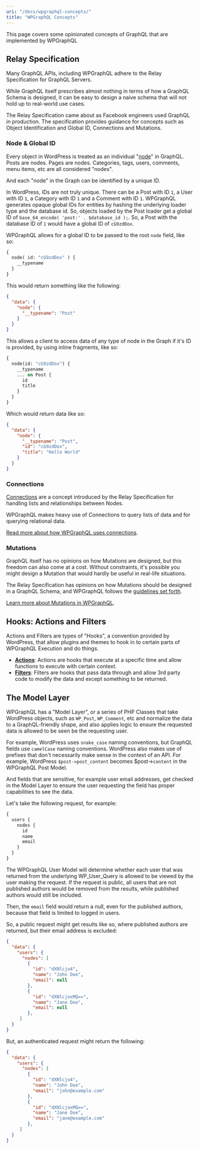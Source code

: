 ```yaml
---
uri: "/docs/wpgraphql-concepts/"
title: "WPGraphQL Concepts"
---
```


This page covers some opinionated concepts of GraphQL that are implemented by WPGraphQL

## Relay Specification

Many GraphQL APIs, including WPGraphQL adhere to the Relay Specification for GraphQL Servers.

While GraphQL itself prescribes almost nothing in terms of how a GraphQL Schema is designed, it can be easy to design a naive schema that will not hold up to real-world use cases.

The Relay Specification came about as Facebook engineers used GraphQL in production. The specification provides guidance for concepts such as Object Identification and Global ID, Connections and Mutations.

### Node &amp; Global ID

Every object in WordPress is treated as an individual "[node](https://relay.dev/docs/en/graphql-server-specification.html#object-identification)" in GraphQL. Posts are nodes. Pages are nodes. Categories, tags, users, comments, menu items, etc are all considered "nodes".

And each "node" in the Graph can be identified by a unique ID.

In WordPress, IDs are not truly unique. There can be a Post with ID `1`, a User with ID `1`, a Category with ID `1` and a Comment with ID `1`. WPGraphQL generates opaque global IDs for entities by hashing the underlying loader type and the database id. So, objects loaded by the Post loader get a global ID of `base_64_encode( 'post:' . $database_id );`. So, a Post with the database ID of `1` would have a global ID of `cG9zdDox`.

WPGraphQL allows for a global ID to be passed to the root `node` field, like so:

```graphql
{
  node( id: "cG9zdDox" ) {
    __typename
  }
}
```

This would return something like the following:

```json
{
  "data": {
    "node": {
      "__typename": "Post"
    }
  }
}
```

This allows a client to access data of any type of node in the Graph if it's ID is provided, by using inline fragments, like so:

```graphql
{
  node(id: "cG9zdDox") {
    __typename
    ... on Post {
      id
      title
    }
  }
}
```

Which would return data like so:

```json
{
  "data": {
    "node": {
      "__typename": "Post",
      "id": "cG9zdDox",
      "title": "Hello World"
    }
  }
}
```

### Connections

[Connections](https://relay.dev/docs/en/graphql-server-specification.html#connections) are a concept introduced by the Relay Specification for handling lists and relationships between Nodes.

WPGraphQL makes heavy use of Connections to query lists of data and for querying relational data.

[Read more about how WPGraphQL uses connections](/docs/connections/).

### Mutations

GraphQL itself has no opinions on how Mutations are designed, but this freedom can also come at a cost. Without constraints, it's possible you might design a Mutation that would hardly be useful in real-life situations.

The Relay Specification has opinions on how Mutations should be designed in a GraphQL Schema, and WPGraphQL follows the [guidelines set forth](https://relay.dev/docs/en/graphql-server-specification#mutations).

[Learn more about Mutations in WPGraphQL](/docs/wpgraphql-mutations/).

## Hooks: Actions and Filters

Actions and Filters are types of "Hooks", a convention provided by WordPress, that allow plugins and themes to hook in to certain parts of WPGraphQL Execution and do things.

- **[Actions](/actions/)**: Actions are hooks that execute at a specific time and allow functions to execute with certain context.
- **[Filters](/filters/)**: Filters are hooks that pass data through and allow 3rd party code to modify the data and except something to be returned.

## The Model Layer

WPGraphQL has a "Model Layer", or a series of PHP Classes that take WordPress objects, such as `WP_Post`, `WP_Comment`, etc and normalize the data to a GraphQL-friendly shape, and also applies logic to ensure the requested data is allowed to be seen be the requesting user.

For example, WordPress uses `snake_case` naming conventions, but GraphQL fields use `camelCase` naming conventions. WordPress also makes use of prefixes that don't necessarily make sense in the context of an API. For example, WordPress `$post->post_content` becomes $post->`content` in the WPGraphQL Post Model.

And fields that are sensitive, for example user email addresses, get checked in the Model Layer to ensure the user requesting the field has proper capabilities to see the data.

Let's take the following request, for example:

```graphql
{
  users {
    nodes {
      id
      name
      email
    }
  }
}
```

The WPGraphQL User Model will determine whether each user that was returned from the underlying WP_User_Query is allowed to be viewed by the user making the request. If the request is public, all users that are not published authors would be removed from the results, while published authors would still be included.

Then, the `email` field would return a null, even for the published authors, because that field is limited to logged in users.

So, a public request might get results like so, where published authors are returned, but their email address is excluded:

```json
{
  "data": {
    "users": {
      "nodes": [
        {
          "id": "dXNlcjo4",
          "name": "John Doe",
          "email": null
        },
        {
          "id": "dXNlcjoxMQ==",
          "name": "Jane Doe",
          "email": null
        },
     ]
  }
}
```

But, an authenticated request might return the following:

```json
{
  "data": {
    "users": {
      "nodes": [
        {
          "id": "dXNlcjo4",
          "name": "John Doe",
          "email": "john@example.com"
        },
        {
          "id": "dXNlcjoxMQ==",
          "name": "Jane Doe",
          "email": "jane@example.com"
        },
     ]
  }
}
```

